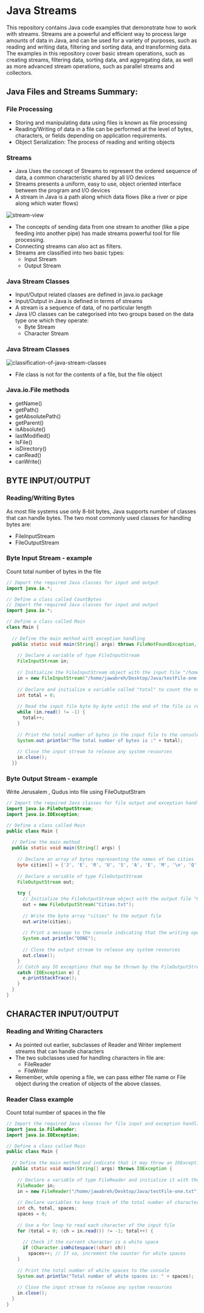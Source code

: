# Java Streams

This repository contains Java code examples that demonstrate how to work with streams. Streams are a powerful and efficient way to process large amounts of data in Java, and can be used for a variety of purposes, such as reading and writing data, filtering and sorting data, and transforming data. The examples in this repository cover basic stream operations, such as creating streams, filtering data, sorting data, and aggregating data, as well as more advanced stream operations, such as parallel streams and collectors.

## Java Files and Streams Summary:

### File Processing

 * Storing and manipulating data using files is known as file processing
 * Reading/Writing of data in a file can be performed at the level of bytes, characters, or fields depending on application requirements.
 * Object Serialization: The process of reading and writing objects
 
 ### Streams
 
 * Java Uses the concept of Streams to represent the ordered sequence of data, a common characteristic shared by all I/O devices
 * Streams presents a uniform, easy to use, object oriented interface between the program and I/O devices
 * A stream in Java is a path along which data flows (like a river or pipe along which water flows)
 
 ![stream-view](stream-view.png)
 
 * The concepts of sending data from one stream to another (like a pipe feeding into another pipe) has made streams powerful tool for file processing.
 * Connecting streams can also act as filters.
 * Streams are classified into two basic types:
    - Input Stream
    - Output Stream 
    
 ### Java Stream Classes
 * Input/Output related classes are defined in java.io package
 * Input/Output in Java is defined in terms of streams
 * A stream is a sequence of data, of no particular length
 * Java I/O classes can be categorised into two groups based on the data type one which they operate:
     - Byte Stream
     - Character Stream
 
 ### Java Stream Classes
 
 ![classification-of-java-stream-classes](classification-of-java-stream-class.png)
 
 * File class is not for the contents of a file, but the file object

### Java.io.File methods
 * getName()
 * getPath()
 * getAbsolutePath()
 * getParent()
 * isAbsolute()
 * lastModified()
 * IsFile()
 * isDirectory()
 * canRead()
 * canWrite()
 
 ## BYTE INPUT/OUTPUT
 
 ### Reading/Writing Bytes
 
 As most file systems use only 8-bit bytes, Java supports number of classes that can handle bytes. The two most commonly used classes for handling bytes are:
* FileInputStream
* FileOutputStream

### Byte Input Stream - example
Count total number of bytes in the file
```java
// Import the required Java classes for input and output
import java.io.*;

// Define a class called CountBytes
// Import the required Java classes for input and output
import java.io.*;

// Define a class called Main
class Main {
  
  // Define the main method with exception handling
  public static void main(String[] args) throws FileNotFoundException, IOException {
  
    // Declare a variable of type FileInputStream
    FileInputStream in;
    
    // Initialize the FileInputStream object with the input file "/home/jawabreh/Desktop/Java/testFile-one.txt"
    in = new FileInputStream("/home/jawabreh/Desktop/Java/testFile-one.txt");
    
    // Declare and initialize a variable called "total" to count the number of bytes in the input file
    int total = 0;
    
    // Read the input file byte by byte until the end of the file is reached
    while (in.read() != -1) {
      total++;
    }
    
    // Print the total number of bytes in the input file to the console
    System.out.println("The total number of bytes is :" + total);
    
    // Close the input stream to release any system resources
    in.close();
  }}
```
### Byte Output Stream - example
Write Jerusalem , Qudus into file using FileOutputStram
```java
// Import the required Java classes for file output and exception handling
import java.io.FileOutputStream;
import java.io.IOException;

// Define a class called Main
public class Main {
  
  // Define the main method
  public static void main(String[] args) {
    
    // Declare an array of bytes representing the names of two cities
    byte cities[] = {'J', 'E', 'R', 'U', 'S', 'A', 'E', 'M', '\n', 'Q', 'U', 'D', 'U', 'S'};
    
    // Declare a variable of type FileOutputStream
    FileOutputStream out;
    
    try {
      // Initialize the FileOutputStream object with the output file "Cities.txt"
      out = new FileOutputStream("Cities.txt");
      
      // Write the byte array "cities" to the output file
      out.write(cities);
      
      // Print a message to the console indicating that the writing operation is complete
      System.out.println("DONE");
      
      // Close the output stream to release any system resources
      out.close();
    }
    // Catch any IO exceptions that may be thrown by the FileOutputStream object
    catch (IOException e) {
      e.printStackTrace();
    }
  }
}
```

## CHARACTER INPUT/OUTPUT

### Reading and Writing Characters

* As pointed out earlier, subclasses of Reader and Writer implement streams that can handle characters
* The two subclasses used for handling characters in file are:
    - FileReader
    - FileWriter
* Remember, while opening a file, we can pass either file name or File object during the creation of objects of the above classes.

### Reader Class example
Count total number of spaces in the file
```java
// Import the required Java classes for file input and exception handling
import java.io.FileReader;
import java.io.IOException;

// Define a class called Main
public class Main {
  
  // Define the main method and indicate that it may throw an IOException
  public static void main(String[] args) throws IOException {
    
    // Declare a variable of type FileReader and initialize it with the input file "testFile-one.txt"
    FileReader in;
    in = new FileReader("/home/jawabreh/Desktop/Java/testFile-one.txt");
    
    // Declare variables to keep track of the total number of characters and white spaces
    int ch, total, spaces;
    spaces = 0;
    
    // Use a for loop to read each character of the input file
    for (total = 0; (ch = in.read()) != -1; total++) {
      
      // Check if the current character is a white space
      if (Character.isWhitespace((char) ch))
        spaces++; // If so, increment the counter for white spaces
    }
    
    // Print the total number of white spaces to the console
    System.out.println("Total number of white spaces is: " + spaces);
    
    // Close the input stream to release any system resources
    in.close();
  }
}
```
